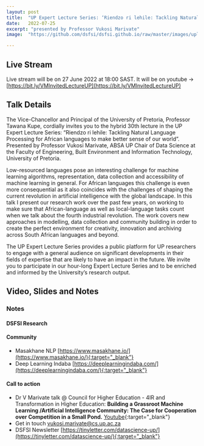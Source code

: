 ```yaml
---
layout: post
title:  "UP Expert Lecture Series: ‘Riendzo ri lehile: Tackling Natural Language Processing for African languages to make better sense of our world’"
date:   2022-07-25
excerpt: "presented by Professor Vukosi Marivate"
image:  "https://github.com/dsfsi/dsfsi.github.io/raw/master/images/uplecture202207.jpg"

---
```


## Live Stream

Live stream will be on 27 June 2022 at 18:00 SAST. It will be on youtube -> [https://bit.ly/VMInvitedLectureUP](https://bit.ly/VMInvitedLectureUP)

## Talk Details

The Vice-Chancellor and Principal of the University of Pretoria, Professor Tawana Kupe, cordially invites you to the hybrid 30th lecture in the UP Expert Lecture Series: “Riendzo ri lehile: Tackling Natural Language Processing for African languages to make better sense of our world”. Presented by Professor Vukosi Marivate, ABSA UP Chair of Data Science at the Faculty of Engineering, Built Environment and Information Technology, University of Pretoria.


Low-resourced languages pose an interesting challenge for machine learning algorithms, representation, data collection and accessibility of machine learning in general. For African languages this challenge is even more consequential as it also coincides with the challenges of shaping the current revolution in artificial intelligence with the global landscape. In this talk I present our research work over the past few years, on working to make sure that African-language as well as local-language tasks count when we talk about the fourth industrial revolution. The work covers new approaches in modelling, data collection and community building in order to create the perfect environment for creativity, innovation and archiving across South African languages and beyond.

The UP Expert Lecture Series provides a public platform for UP researchers to engage with a general audience on significant developments in their fields of expertise that are likely to have an impact in the future. We invite you to participate in our hour-long Expert Lecture Series and to be enriched and informed by the University’s research output.



## Video, Slides and Notes

### Notes

#### DSFSI Research

#### Community

* Masakhane NLP [https://www.masakhane.io/](https://www.masakhane.io/){:target="_blank"}
* Deep Learning Indaba [https://deeplearningindaba.com/](https://deeplearningindaba.com/){:target="_blank"}

#### Call to action

* Dr V Marivate talk @ Council for Higher Education - 4IR and Transformation in Higher Education: **Building a Grassroot Machine Learning /Artificial Intelligence Community: The Case for Cooperation over Competition in a Small Pond.** [Youtube](https://www.youtube.com/watch?v=hdLD95j6ePA){:target="_blank"}
* Get in touch [vukosi.marivate@cs.up.ac.za](mailto:vukosi.marivate@cs.up.ac.za)
* DSFSI Newsletter [https://tinyletter.com/datascience-up/](https://tinyletter.com/datascience-up/){:target="_blank"}
